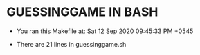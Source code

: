 # GUESSINGGAME IN BASH 

- You ran this Makefile at: Sat 12 Sep 2020 09:45:33 PM +0545 

- There are 21 lines in guessinggame.sh

